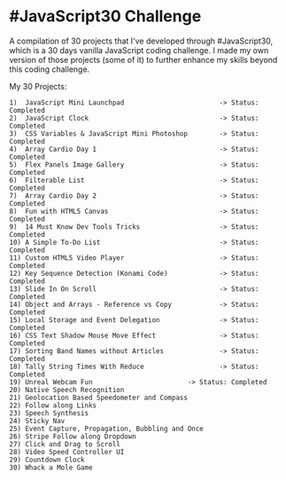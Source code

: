 # #JavaScript30 Challenge

A compilation of 30 projects that I've developed through #JavaScript30, which is a 30 days vanilla JavaScript coding challenge. I made my own version of those projects (some of it) to further enhance my skills beyond this coding challenge.

My 30 Projects:

	1)  JavaScript Mini Launchpad                        -> Status: Completed
	2)  JavaScript Clock                                 -> Status: Completed
	3)  CSS Variables & JavaScript Mini Photoshop        -> Status: Completed
	4)  Array Cardio Day 1                               -> Status: Completed
	5)  Flex Panels Image Gallery                        -> Status: Completed
	6)  Filterable List                                  -> Status: Completed 
	7)  Array Cardio Day 2                               -> Status: Completed 
	8)  Fun with HTML5 Canvas                            -> Status: Completed 
	9)  14 Must Know Dev Tools Tricks                    -> Status: Completed
	10) A Simple To-Do List                              -> Status: Completed
	11) Custom HTML5 Video Player                        -> Status: Completed
	12) Key Sequence Detection (Konami Code)             -> Status: Completed
	13) Slide In On Scroll                               -> Status: Completed
	14) Object and Arrays - Reference vs Copy            -> Status: Completed
	15) Local Storage and Event Delegation               -> Status: Completed
	16) CSS Text Shadow Mouse Move Effect                -> Status: Completed
	17) Sorting Band Names without Articles              -> Status: Completed
	18) Tally String Times With Reduce                   -> Status: Completed
	19) Unreal Webcam Fun        			     -> Status: Completed
	20) Native Speech Recognition
	21) Geolocation Based Speedometer and Compass
	22) Follow along Links
	23) Speech Synthesis
	24) Sticky Nav
	25) Event Capture, Propagation, Bubbling and Once
	26) Stripe Follow along Dropdown
	27) Click and Drag to Scroll
	28) Video Speed Controller UI
	29) Countdown Clock
	30) Whack a Mole Game 
